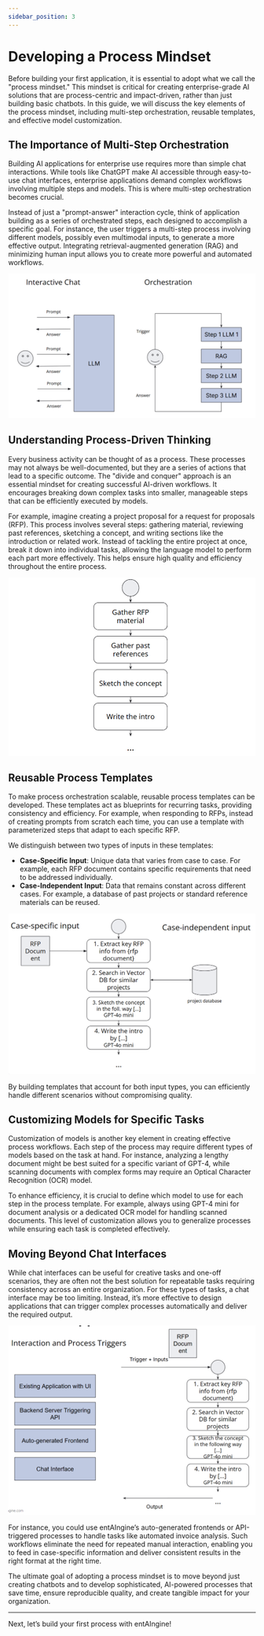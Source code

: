 ```yaml
---
sidebar_position: 3
---
```


# Developing a Process Mindset

Before building your first application, it is essential to adopt what we call the "process mindset." This mindset is critical for creating enterprise-grade AI solutions that are process-centric and impact-driven, rather than just building basic chatbots. In this guide, we will discuss the key elements of the process mindset, including multi-step orchestration, reusable templates, and effective model customization.

## The Importance of Multi-Step Orchestration

Building AI applications for enterprise use requires more than simple chat interactions. While tools like ChatGPT make AI accessible through easy-to-use chat interfaces, enterprise applications demand complex workflows involving multiple steps and models. This is where multi-step orchestration becomes crucial.

Instead of just a "prompt-answer" interaction cycle, think of application building as a series of orchestrated steps, each designed to accomplish a specific goal. For instance, the user triggers a multi-step process involving different models, possibly even multimodal inputs, to generate a more effective output. Integrating retrieval-augmented generation (RAG) and minimizing human input allows you to create more powerful and automated workflows.

<img src="/img/getting-started/interactive-chat-and-orchestration.png" alt="orchestration"/>

## Understanding Process-Driven Thinking

Every business activity can be thought of as a process. These processes may not always be well-documented, but they are a series of actions that lead to a specific outcome. The "divide and conquer" approach is an essential mindset for creating successful AI-driven workflows. It encourages breaking down complex tasks into smaller, manageable steps that can be efficiently executed by models.

For example, imagine creating a project proposal for a request for proposals (RFP). This process involves several steps: gathering material, reviewing past references, sketching a concept, and writing sections like the introduction or related work. Instead of tackling the entire project at once, break it down into individual tasks, allowing the language model to perform each part more effectively. This helps ensure high quality and efficiency throughout the entire process.

<img src="/img/getting-started/rfp-example.png" alt="rfp example"/>

## Reusable Process Templates

To make process orchestration scalable, reusable process templates can be developed. These templates act as blueprints for recurring tasks, providing consistency and efficiency. For example, when responding to RFPs, instead of creating prompts from scratch each time, you can use a template with parameterized steps that adapt to each specific RFP.

We distinguish between two types of inputs in these templates:

- **Case-Specific Input**: Unique data that varies from case to case. For example, each RFP document contains specific requirements that need to be addressed individually.
- **Case-Independent Input**: Data that remains constant across different cases. For example, a database of past projects or standard reference materials can be reused.

<img src="/img/getting-started/case-inputs.png" alt="case inputs"/>

By building templates that account for both input types, you can efficiently handle different scenarios without compromising quality.

## Customizing Models for Specific Tasks

Customization of models is another key element in creating effective process workflows. Each step of the process may require different types of models based on the task at hand. For instance, analyzing a lengthy document might be best suited for a specific variant of GPT-4, while scanning documents with complex forms may require an Optical Character Recognition (OCR) model.

To enhance efficiency, it is crucial to define which model to use for each step in the process template. For example, always using GPT-4 mini for document analysis or a dedicated OCR model for handling scanned documents. This level of customization allows you to generalize processes while ensuring each task is completed effectively.

## Moving Beyond Chat Interfaces

While chat interfaces can be useful for creative tasks and one-off scenarios, they are often not the best solution for repeatable tasks requiring consistency across an entire organization. For these types of tasks, a chat interface may be too limiting. Instead, it’s more effective to design applications that can trigger complex processes automatically and deliver the required output.

<img src="/img/getting-started/interaction-and-process-trigers.png" alt="interaction and process trigers"/>

For instance, you could use entAIngine’s auto-generated frontends or API-triggered processes to handle tasks like automated invoice analysis. Such workflows eliminate the need for repeated manual interaction, enabling you to feed in case-specific information and deliver consistent results in the right format at the right time.

The ultimate goal of adopting a process mindset is to move beyond just creating chatbots and to develop sophisticated, AI-powered processes that save time, ensure reproducible quality, and create tangible impact for your organization.

---

Next, let’s build your first process with entAIngine!

